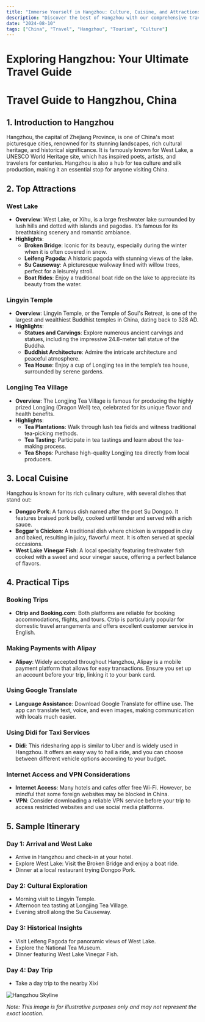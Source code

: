 ```yaml
---
title: "Immerse Yourself in Hangzhou: Culture, Cuisine, and Attractions"
description: "Discover the best of Hangzhou with our comprehensive travel guide. Explore top attractions, savor local cuisine, and get insider tips for an unforgettable Chinese adventure."
date: "2024-08-10"
tags: ["China", "Travel", "Hangzhou", "Tourism", "Culture"]
---
```


# Exploring Hangzhou: Your Ultimate Travel Guide

# Travel Guide to Hangzhou, China

## 1. Introduction to Hangzhou
Hangzhou, the capital of Zhejiang Province, is one of China's most picturesque cities, renowned for its stunning landscapes, rich cultural heritage, and historical significance. It is famously known for West Lake, a UNESCO World Heritage site, which has inspired poets, artists, and travelers for centuries. Hangzhou is also a hub for tea culture and silk production, making it an essential stop for anyone visiting China.

## 2. Top Attractions

### West Lake
- **Overview**: West Lake, or Xihu, is a large freshwater lake surrounded by lush hills and dotted with islands and pagodas. It’s famous for its breathtaking scenery and romantic ambiance.
- **Highlights**:
  - **Broken Bridge**: Iconic for its beauty, especially during the winter when it is often covered in snow.
  - **Leifeng Pagoda**: A historic pagoda with stunning views of the lake.
  - **Su Causeway**: A picturesque walkway lined with willow trees, perfect for a leisurely stroll.
  - **Boat Rides**: Enjoy a traditional boat ride on the lake to appreciate its beauty from the water.

### Lingyin Temple
- **Overview**: Lingyin Temple, or the Temple of Soul's Retreat, is one of the largest and wealthiest Buddhist temples in China, dating back to 328 AD.
- **Highlights**:
  - **Statues and Carvings**: Explore numerous ancient carvings and statues, including the impressive 24.8-meter tall statue of the Buddha.
  - **Buddhist Architecture**: Admire the intricate architecture and peaceful atmosphere.
  - **Tea House**: Enjoy a cup of Longjing tea in the temple’s tea house, surrounded by serene gardens.

### Longjing Tea Village
- **Overview**: The Longjing Tea Village is famous for producing the highly prized Longjing (Dragon Well) tea, celebrated for its unique flavor and health benefits.
- **Highlights**:
  - **Tea Plantations**: Walk through lush tea fields and witness traditional tea-picking methods.
  - **Tea Tasting**: Participate in tea tastings and learn about the tea-making process.
  - **Tea Shops**: Purchase high-quality Longjing tea directly from local producers.

## 3. Local Cuisine
Hangzhou is known for its rich culinary culture, with several dishes that stand out:

- **Dongpo Pork**: A famous dish named after the poet Su Dongpo. It features braised pork belly, cooked until tender and served with a rich sauce.
- **Beggar's Chicken**: A traditional dish where chicken is wrapped in clay and baked, resulting in juicy, flavorful meat. It is often served at special occasions.
- **West Lake Vinegar Fish**: A local specialty featuring freshwater fish cooked with a sweet and sour vinegar sauce, offering a perfect balance of flavors.

## 4. Practical Tips

### Booking Trips
- **Ctrip and Booking.com**: Both platforms are reliable for booking accommodations, flights, and tours. Ctrip is particularly popular for domestic travel arrangements and offers excellent customer service in English.

### Making Payments with Alipay
- **Alipay**: Widely accepted throughout Hangzhou, Alipay is a mobile payment platform that allows for easy transactions. Ensure you set up an account before your trip, linking it to your bank card.

### Using Google Translate
- **Language Assistance**: Download Google Translate for offline use. The app can translate text, voice, and even images, making communication with locals much easier.

### Using Didi for Taxi Services
- **Didi**: This ridesharing app is similar to Uber and is widely used in Hangzhou. It offers an easy way to hail a ride, and you can choose between different vehicle options according to your budget.

### Internet Access and VPN Considerations
- **Internet Access**: Many hotels and cafes offer free Wi-Fi. However, be mindful that some foreign websites may be blocked in China.
- **VPN**: Consider downloading a reliable VPN service before your trip to access restricted websites and use social media platforms.

## 5. Sample Itinerary

### Day 1: Arrival and West Lake
- Arrive in Hangzhou and check-in at your hotel.
- Explore West Lake: Visit the Broken Bridge and enjoy a boat ride.
- Dinner at a local restaurant trying Dongpo Pork.

### Day 2: Cultural Exploration
- Morning visit to Lingyin Temple.
- Afternoon tea tasting at Longjing Tea Village.
- Evening stroll along the Su Causeway.

### Day 3: Historical Insights
- Visit Leifeng Pagoda for panoramic views of West Lake.
- Explore the National Tea Museum.
- Dinner featuring West Lake Vinegar Fish.

### Day 4: Day Trip
- Take a day trip to the nearby Xixi

![Hangzhou Skyline](https://source.unsplash.com/1600x900/?Hangzhou,cityscape)

*Note: This image is for illustrative purposes only and may not represent the exact location.*

